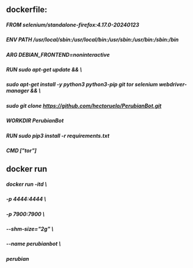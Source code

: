 ## dockerfile:

##### FROM selenium/standalone-firefox:4.17.0-20240123
##### ENV PATH /usr/local/sbin:/usr/local/bin:/usr/sbin:/usr/bin:/sbin:/bin
##### ARG DEBIAN_FRONTEND=noninteractive
##### RUN sudo apt-get update && \
#####     sudo apt-get install -y python3 python3-pip git tor selenium webdriver-manager && \
#####     sudo git clone https://github.com/hectoruelo/PerubianBot.git
##### WORKDIR PerubianBot
##### RUN sudo pip3 install -r requirements.txt 
##### CMD ["tor"]

## docker run
##### docker run -itd \
##### -p 4444:4444 \
##### -p 7900:7900 \
##### --shm-size="2g" \
##### --name perubianbot \
##### perubian
